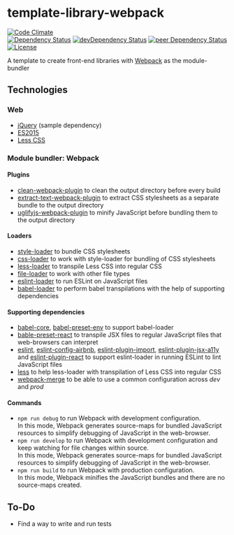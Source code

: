 # template-library-webpack

[![Code Climate](https://codeclimate.com/github/myTerminal/template-library-webpack.png)](https://codeclimate.com/github/myTerminal/template-library-webpack)  
[![Dependency Status](https://david-dm.org/myTerminal/template-library-webpack.svg)](https://david-dm.org/myTerminal/template-library-webpack)
[![devDependency Status](https://david-dm.org/myTerminal/template-library-webpack/dev-status.svg)](https://david-dm.org/myTerminal/template-library-webpack#info=devDependencies)
[![peer Dependency Status](https://david-dm.org/myTerminal/template-library-webpack/peer-status.svg)](https://david-dm.org/myTerminal/template-library-webpack#info=peerDependencies)  
[![License](https://img.shields.io/badge/LICENSE-GPL%20v3.0-blue.svg)](https://www.gnu.org/licenses/gpl.html)

A template to create front-end libraries with [Webpack](https://webpack.js.org/) as the module-bundler

## Technologies

### Web

 - [jQuery](https://jquery.com/) (sample dependency)
 - [ES2015](http://es6-features.org/)
 - [Less CSS](http://lesscss.org/)

### Module bundler: Webpack

#### Plugins

 - [clean-webpack-plugin](https://www.npmjs.com/package/clean-webpack-plugin) to clean the output directory before every build
 - [extract-text-webpack-plugin](https://www.npmjs.com/package/extract-text-webpack-plugin) to extract CSS stylesheets as a separate bundle to the output directory
 - [uglifyjs-webpack-plugin](https://www.npmjs.com/package/uglifyjs-webpack-plugin) to minify JavaScript before bundling them to the output directory

#### Loaders

- [style-loader](https://www.npmjs.com/package/style-loader) to bundle CSS stylesheets
- [css-loader](https://www.npmjs.com/package/css-loader) to work with style-loader for bundling of CSS stylesheets
- [less-loader](https://www.npmjs.com/package/less-loader) to transpile Less CSS into regular CSS
- [file-loader](https://www.npmjs.com/package/file-loader) to work with other file types
- [eslint-loader](https://www.npmjs.com/package/eslint-loader) to run ESLint on JavaScript files
- [babel-loader](https://www.npmjs.com/package/babel-loader) to perform babel transpilations with the help of supporting dependencies

#### Supporting dependencies

 - [babel-core](https://www.npmjs.com/package/babel-core), [babel-preset-env](https://www.npmjs.com/package/babel-preset-env) to support babel-loader
 - [bable-preset-react](https://www.npmjs.com/package/babel-preset-react) to transpile JSX files to regular JavaScript files that web-browsers can interpret
 - [eslint](https://www.npmjs.com/package/eslint), [eslint-config-airbnb](https://www.npmjs.com/package/eslint-config-airbnb), [eslint-plugin-import](https://www.npmjs.com/package/eslint-plugin-import), [eslint-plugin-jsx-a11y](https://www.npmjs.com/package/eslint-plugin-jsx-a11y) and [eslint-plugin-react](https://www.npmjs.com/package/eslint-plugin-react) to support eslint-loader in running ESLint to lint JavaScript files
 - [less](https://www.npmjs.com/package/less) to help less-loader with transpilation of Less CSS into regular CSS
 - [webpack-merge](https://www.npmjs.com/package/webpack-merge) to be able to use a common configuration across *dev* and *prod*

#### Commands

 - `npm run debug` to run Webpack with development configuration.  
 In this mode, Webpack generates source-maps for bundled JavaScript resources to simplify debugging of JavaScript in the web-browser.
 - `npm run develop` to run Webpack with development configuration and keep watching for file changes within source.  
 In this mode, Webpack generates source-maps for bundled JavaScript resources to simplify debugging of JavaScript in the web-browser.
 - `npm run build` to run Webpack with production configuration.  
 In this mode, Webpack minifies the JavaScript bundles and there are no source-maps created.

## To-Do

 - Find a way to write and run tests
